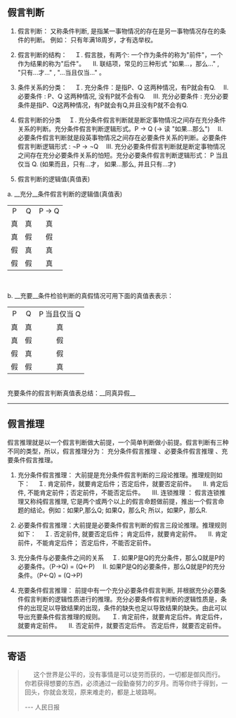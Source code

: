 ## __假言判断__
1) 假言判断： 又称条件判断, 是指某一事物情况的存在是另一事物情况存在的条件的判断。
例如：  只有年满18周岁，才有选举权。

2) 假言判断的结构：
　Ｉ. 假言肢，有两个: 一个作为条件的称为"前件"，一个作为结果的称为"后件"。
　Ⅱ. 联结项，常见的三种形式 "如果...，那么..." , "只有...才..." ,  "...当且仅当..." 。

3) 条件关系的分类：
　Ｉ. 充分条件：是指P、Q 这两种情况，有P就会有Q.
　Ⅱ. 必要条件 : P、Q 这两种情况, 没有P就不会有Q.
　Ⅲ. 充分必要条件 : 充分必要条件是指P、Q这两种情况，有P就会有Q,并且没有P就不会有Q.

4) 假言判断的分类
　Ｉ. 充分条件假言判断就是断定事物情况之间存在充分条件关系的判断。充分条件假言判断逻辑形式。P → Q (→ 读 "如果...那么")
　Ⅱ. 必要条件假言判断就是段英事物情况之间存在必要条件关系的判断。必要条件假言判断逻辑形式 : ¬P → ¬Q
　Ⅲ. 充分必要条件假言判断就是断定事物情况之间存在充分必要条件关系的怕短。充分必要条件假言判断逻辑形式： P 当且仅当 Q. (如果而且，只有...才， 如果...那么, 并且只有...才)

5) 假言判断的逻辑值(真值表)

a. __充分__条件假言判断的逻辑值(真值表)
<table>
<tr>
<td align=center>P</td>
<td align=center>Q</td>
<td align=center>P → Q</td>
</tr>
<tr>
<td align=center>真</td>
<td align=center>真</td>
<td align=center>真</td>
</tr>
<tr>
<td align=center>真</td>
<td align=center>假</td>
<td align=center>假</td>
</tr>
<tr>
<td align=center>假</td>
<td align=center>真</td>
<td align=center>真</td>
</tr>
<tr>
<td align=center>假</td>
<td align=center>假</td>
<td align=center>真</td>
</tr>
</table>
<br>

b. __充要__条件检验判断的真假情况可用下面的真值表表示：

<table>
<tr>
<td align=center>P</td>
<td align=center>Q</td>
<td align=center>P 当且仅当 Q</td>
</tr>
<tr>
<td align=center>真</td>
<td align=center>真</td>
<td align=center>真</td>
</tr>
<tr>
<td align=center>真</td>
<td align=center>假</td>
<td align=center>假</td>
</tr>
<tr>
<td align=center>假</td>
<td align=center>真</td>
<td align=center>假</td>
</tr>
<tr>
<td align=center>假</td>
<td align=center>假</td>
<td align=center>真</td>
</tr>
</table>
<br>
充要条件的假言判断真值表总结：__同真异假__

---
## __假言推理__
假言推理就是以一个假言判断做大前提，一个简单判断做小前提。假言判断有三种不同的类型，所以，假言推理分为： 充分条件假言推理 、必要条件假言推理 、充要条件假言推理。

1) 充分条件假言推理： 大前提是充分条件假言判断的三段论推理。推理规则如下：
　Ｉ. 肯定前件，就要肯定后件；否定后件，就要否定前件。
　Ⅱ. 肯定后件, 不能肯定前件；否定前件，不能否定后件。
　Ⅲ. 连锁推理 ： 假言连锁推理又称纯假言推理, 它是两个或两个以上的假言命题做前提，推出一个假言命题的结论。例如：如果P,那么Q; 如果Q，那么R; 所以，如果P，那么R.

2) 必要条件假言推理：大前提是必要条件假言判断的假言三段论推理。推理规则如下：
　Ｉ. 否定前件, 就要否定后件； 肯定后件，就要肯定前件。
　Ⅱ. 肯定前件，不能肯定后件； 否定后件，不能否定前件。

3) 充分条件与必要条件之间的关系
　Ｉ. 如果P是Q的充分条件，那么Q就是P的必要条件。（P→Q) = (Q←P)
　Ⅱ. 如果P是Q的必要条件，那么Q就是P的充分条件。（P←Q) = (Q→P)

4) 充要条件假言推理： 前提中有一个充分必要条件假言判断, 并根据充分必要条件假言判断的逻辑性质进行的推理。充分必要条件假言判断的逻辑性质是，条件的出现足以导致结果的出现，条件的缺失也足以导致结果的缺失。由此可以导出充要条件假言推理的规则。
　Ｉ. 肯定前件，就要肯定后件。肯定后件，就要肯定前件。
　Ⅱ. 否定前件，就要否定后件。 否定后件，就要否定前件。

---
## __寄语__

>&nbsp;&nbsp; &nbsp;&nbsp;这个世界是公平的，没有事情是可以徒劳而获的，一切都是御风而行。你若获得想要的东西，必须通过一段勤奋努力的岁月。而等你终于得到，一回头，你就会发现，原来难走的，都是上坡路啊。
>
> --- 人民日报


	